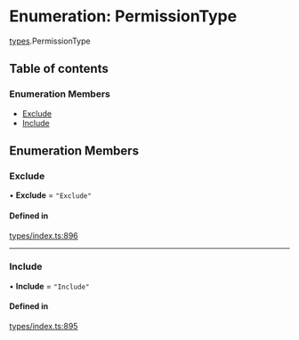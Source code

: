 # Enumeration: PermissionType

[types](../wiki/types).PermissionType

## Table of contents

### Enumeration Members

- [Exclude](../wiki/types.PermissionType#exclude)
- [Include](../wiki/types.PermissionType#include)

## Enumeration Members

### Exclude

• **Exclude** = ``"Exclude"``

#### Defined in

[types/index.ts:896](https://github.com/PolymeshAssociation/polymesh-sdk/blob/16e8c2ca/src/types/index.ts#L896)

___

### Include

• **Include** = ``"Include"``

#### Defined in

[types/index.ts:895](https://github.com/PolymeshAssociation/polymesh-sdk/blob/16e8c2ca/src/types/index.ts#L895)
